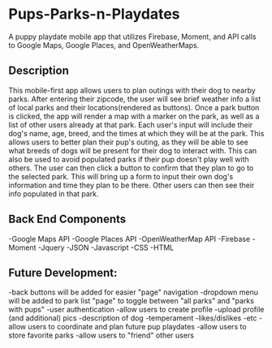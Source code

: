 # Pups-Parks-n-Playdates

A puppy playdate mobile app that utilizes Firebase, Moment, and API calls to Google Maps, Google Places, and OpenWeatherMaps.


## Description

   This mobile-first app allows users to plan outings with their dog to nearby parks.
   After entering their zipcode, the user will see brief weather info a list of local parks and their locations(rendered as buttons).  Once a park button is clicked, the app will render a map with a marker on the park, as well as a list of other users already at that park.
   Each user's input will include their dog's name, age, breed, and the times at which they will be at the park.  This allows users to better plan their pup's outing, as they will be able to see what breeds of dogs will be present for their dog to interact with. This can also be used to avoid populated parks if their pup doesn't play well with others.
   The user can then click a button to confirm that they plan to go to the selected park. This will bring up a form to input their own dog's information and time they plan to be there.  Other users can then see their info populated in that park.

## Back End Components

 -Google Maps API
 -Google Places API
 -OpenWeatherMap API
 -Firebase
 -Moment
 -Jquery
 -JSON
 -Javascript
 -CSS
 -HTML

## Future Development:

 -back buttons will be added for easier "page" navigation
 -dropdown menu will be added to park list "page" to toggle between "all parks" and "parks with pups"
 -user authentication
   -allow users to create profile
     -upload profile (and additional) pics
     -description of dog
       -temperament
       -likes/dislikes
       -etc
   -allow users to coordinate and plan future pup playdates
   -allow users to store favorite parks
   -allow users to "friend" other users
